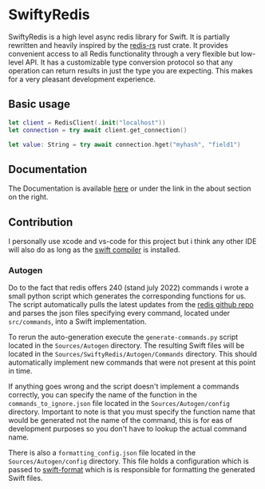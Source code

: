 # SwiftyRedis

SwiftyRedis is a high level async redis library for Swift. It is partially rewritten and heavily inspired by the [redis-rs](https://github.com/redis-rs/redis-rs) rust crate. It provides convenient access to all Redis functionality through a very flexible but low-level API. It has a customizable type conversion protocol so that any operation can return results in just the type you are expecting. This makes for a very pleasant development experience.

## Basic usage 
```swift
let client = RedisClient(.init("localhost"))
let connection = try await client.get_connection()

let value: String = try await connection.hget("myhash", "field1")
```

## Documentation

The Documentation is available [here](https://michaelvanstraten.github.io/swifty-redis/documentation/swiftyredis/) or under the link in the about section on the right.

## Contribution

I personally use xcode and vs-code for this project but i think any other IDE will also do as long as the [swift compiler](https://www.swift.org/getting-started/) is installed.

### Autogen

Do to the fact that redis offers 240 (stand july 2022) commands i wrote a small python script which generates the corresponding functions for us. The script automatically pulls the latest updates from the [redis github repo](https://github.com/redis/redis) and parses the json files specifying every command, located under `src/commands`, into a Swift implementation. 

To rerun the auto-generation execute the `generate-commands.py` script located in the `Sources/Autogen` directory. The resulting Swift files will be located in the `Sources/SwiftyRedis/Autogen/Commands` directory. This should automatically implement new commands that were not present at this point in time.

If anything goes wrong and the script doesn't implement a commands correctly, you can specify the name of the function in the `commands_to_ignore.json` file located in the `Sources/Autogen/config` directory. Important to note is that you must specify the function name that would be generated not the name of the command, this is for eas of development purposes so you don't have to lookup the actual command name.


There is also a `formatting_config.json` file located in the `Sources/Autogen/config` directory. This file holds a configuration which is passed to [swift-format](https://github.com/apple/swift-format) which is is responsible for formatting the generated Swift files.



